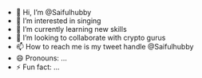 - 👋 Hi, I’m @Saifulhubby
- 👀 I’m interested in singing
- 🌱 I’m currently learning new skills
- 💞️ I’m looking to collaborate with crypto gurus
- 📫 How to reach me is my tweet handle @Saifulhubby
- 😄 Pronouns: ...
- ⚡ Fun fact: ...

<!---
Saifulhubby/Saifulhubby is a ✨ special ✨ repository because its `README.md` (this file) appears on your GitHub profile.
You can click the Preview link to take a look at your changes.
--->
